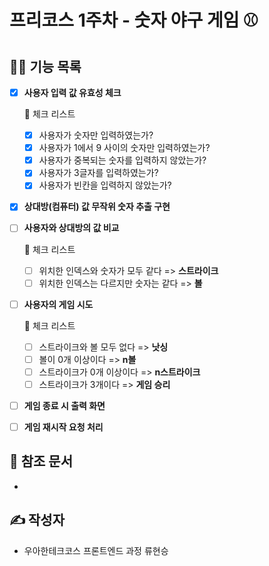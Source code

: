 # 프리코스 1주차 - 숫자 야구 게임 ⚾

## 💁‍♂️ 기능 목록

* [x] **사용자 입력 값 유효성 체크**

  🚨 체크 리스트

  * [x] 사용자가 숫자만 입력하였는가?
  * [x] 사용자가 1에서 9 사이의 숫자만 입력하였는가?
  * [x] 사용자가 중복되는 숫자를 입력하지 않았는가?
  * [x] 사용자가 3글자를 입력하였는가?
  * [x] 사용자가 빈칸을 입력하지 않았는가?

* [x] **상대방(컴퓨터) 값 무작위 숫자 추출 구현**

* [ ] **사용자와 상대방의 값 비교**

  🚨 체크 리스트

  * [ ] 위치한 인덱스와 숫자가 모두 같다 => **스트라이크**
  * [ ] 위치한 인덱스는 다르지만 숫자는 같다 => **볼**

* [ ] **사용자의 게임 시도**

  🚨 체크 리스트

  * [ ] 스트라이크와 볼 모두 없다 => **낫싱**
  * [ ] 볼이 0개 이상이다 => **n볼**
  * [ ] 스트라이크가 0개 이상이다 => **n스트라이크**
  * [ ] 스트라이크가 3개이다 => **게임 승리**

* [ ] **게임 종료 시 출력 화면**

* [ ] **게임 재시작 요청 처리**



## 🎯 참조 문서

* 



## ✍️ 작성자

* 우아한테크코스 프론트엔드 과정 류현승

